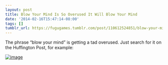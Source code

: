 ```yaml
---
layout: post
title: Blow Your Mind Is So Overused It Will Blow Your Mind
date: '2014-02-16T15:47:14-08:00'
tags: []
tumblr_url: https://fugugames.tumblr.com/post/110612524851/blow-your-mind-is-so-overused-it-will-blow-your
---
```

The phrase “blow your mind” is getting a tad overused. Just search for it on the Huffington Post, for example:

[![image](http://itshardtofondlepenguins.com/wp-content/uploads/2014/02/image4.jpg)](http://itshardtofondlepenguins.com/wp-content/uploads/2014/02/image4.jpg)

